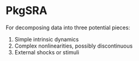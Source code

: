 # PkgSRA

For decomposing data into three potential pieces: 
1. Simple intrinsic dynamics
2. Complex nonlinearities, possibly discontinuous
3. External shocks or stimuli